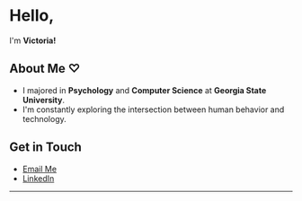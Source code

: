 # Hello,

I'm **Victoria!**

## About Me ♡

- I majored in **Psychology** and **Computer Science** at **Georgia State University**.
- I'm constantly exploring the intersection between human behavior and technology.

## Get in Touch

-  [Email Me](mailto:vrobles3@student.gsu.edu)
-  [LinkedIn](https://www.linkedin.com/in/victoriarobles3/)

---

